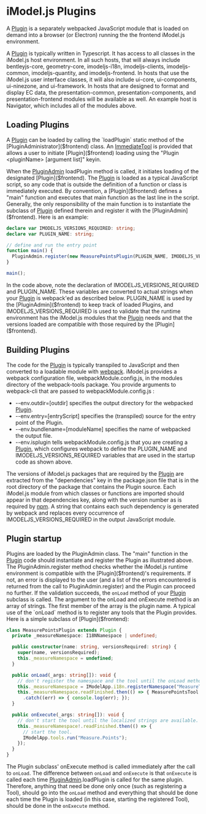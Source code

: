 # iModel.js Plugins

A [Plugin]($frontend) is a separately webpacked JavaScript module that is loaded on demand into a browser (or Electron) running the the frontend iModel.js environment.

A [Plugin]($frontend) is typically written in Typescript. It has access to all classes in the iModel.js host environment. In all such hosts, that will always include
bentleyjs-core, geometry-core, imodeljs-i18n, imodeljs-clients, imodeljs-common, imodeljs-quantity, and imodeljs-frontend. In hosts that use the iModel.js user interface
classes, it will also include ui-core, ui-components, ui-ninezone, and ui-framework. In hosts that are designed to format and display EC data, the presentation-common,
presentation-components, and presentation-frontend modules will be available as well. An example host is Navigator, which includes all of the modules above.

## Loading Plugins

A [Plugin]($frontend) can be loaded by calling the `loadPlugin` static method of the [PluginAdministrator]($frontend) class. An [ImmediateTool]($frontend) is provided that allows
a user to initiate [Plugin]($frontend) loading using the "Plugin \<pluginName\> [argument list]" keyin.

When the [PluginAdmin]($frontend) loadPlugin method is called, it initiates loading of the designated [Plugin]($frontend). The [Plugin]($frontend) is loaded as a typical JavaScript script,
so any code that is outside the definition of a function or class is immediately executed. By convention, a [Plugin]($frontend) defines a "main" function and executes that main function as the
last line in the script. Generally, the only responsibility of the main function is to instantiate the subclass of [Plugin]($frontend) defined therein and register it with the [PluginAdmin]($frontend). Here is an example:

```ts
declare var IMODELJS_VERSIONS_REQUIRED: string;
declare var PLUGIN_NAME: string;

// define and run the entry point
function main() {
  PluginAdmin.register(new MeasurePointsPlugin(PLUGIN_NAME, IMODELJS_VERSIONS_REQUIRED));
}

main();
```

In the code above, note the declaration of IMODELJS_VERSIONS_REQUIRED and PLUGIN_NAME. These variables are converted to actual strings when your [Plugin]($frontend) is webpack'ed as described below.
PLUGIN_NAME is used by the [PluginAdmin]($frontend) to keep track of loaded Plugins, and IMODELJS_VERSIONS_REQUIRED is used to validate that the runtime environment has the iModel.js modules
that the [Plugin]($frontend) needs and that the versions loaded are compatible with those required by the [Plugin]($frontend).

## Building Plugins

The code for the [Plugin]($frontend) is typically transpiled to JavaScript and then converted to a loadable module with [webpack](https://webpack.js.org). iModel.js provides a
webpack configuration file, webpackModule.config.js, in the modules directory of the webpack-tools package. You provide arguments to webpack-cli that are passed to webpackModule.config.js :
  * --env.outdir=[outdir] specifies the output directory for the webpacked [Plugin]($frontend).
  * --env.entry=[entryScript] specifies the (transpiled) source for the entry point of the Plugin.
  * --env.bundlename=[moduleName] specifies the name of webpacked the output file.
  * --env.isplugin tells webpackModule.config.js that you are creating a [Plugin]($frontend), which configures webpack to define the PLUGIN_NAME and IMODELJS_VERSIONS_REQUIRED variables that are used
  in the startup code as shown above.

The versions of iModel.js packages that are required by the [Plugin](%frontend) are extracted from the "dependencies" key in the package.json file that is in the root directory of the package that contains the Plugin source. Each iModel.js module from which classes or functions are imported should appear in that dependencies key, along with the version number as is required by [npm](https://docs.npmjs.org). A string that contains each such dependency is generated by webpack and replaces every occurrence of IMODELJS_VERSIONS_REQUIRED in the output JavaScript module.

## Plugin startup

Plugins are loaded by the PluginAdmin class. The "main" function in the [Plugin]($frontend) code should instantiate and register the Plugin as illustrated above. The PluginAdmin.register method
checks whether the iModel.js runtime environment is compatible with the [Plugin]($frontend)'s requirements. If not, an error is displayed to the user (and a list of the errors encountered is
returned from the call to PluginAdmin.register) and the Plugin can proceed no further. If the validation succeeds, the `onLoad` method of your [Plugin]($frontend) subclass is called. The argument to the onLoad and onExecute method is an array of strings. The first member of the array is the plugin name. A typical use of the `onLoad` method is to register any tools that the Plugin provides. Here is a simple subclass of [Plugin]($frontend):

```ts
class MeasurePointsPlugin extends Plugin {
  private _measureNamespace: I18NNamespace | undefined;

  public constructor(name: string, versionsRequired: string) {
    super(name, versionsRequired);
    this._measureNamespace = undefined;
  }

  public onLoad(_args: string[]): void {
    // don't register the namespace and the tool until the onLoad method. That's called after we know the versions of the modules required are good.
    this._measureNamespace = IModelApp.i18n.registerNamespace("MeasureTool");
    this._measureNamespace.readFinished.then(() => { MeasurePointsTool.register(this._measureNamespace); })
      .catch((err) => { console.log(err); });
  }

  public onExecute(_args: string[]): void {
    // don't start the tool until the localized strings are available.
    this._measureNamespace!.readFinished.then(() => {
      // start the tool.
      IModelApp.tools.run("Measure.Points");
    });
  }
}
```

The Plugin subclass' onExecute method is called immediately after the call to `onLoad`. The difference between `onLoad` and `onExecute` is that `onExecute` is called each time
[PluginAdmin]($frontend).loadPlugin is called for the same plugin. Therefore, anything that need be done only once (such as registering a Tool), should go into the `onLoad` method and everything that should be done each time the Plugin is loaded (in this case, starting the registered Tool), should be done in the `onExecute` method.

